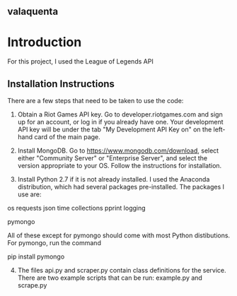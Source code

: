 ## valaquenta

# Introduction

For this project, I used the League of Legends API


## Installation Instructions

There are a few steps that need to be taken to use the code:

1) Obtain a Riot Games API key.  Go to developer.riotgames.com and sign up for an account, or log in if you already have one.  Your development API key will be under the tab "My Development API Key on" on the left-hand card of the main page.  

2) Install MongoDB.  Go to https://www.mongodb.com/download, select either "Community Server" or "Enterprise Server", and select the version appropriate to your OS.  Follow the instructions for installation.

3) Install Python 2.7 if it is not already installed.  I used the Anaconda distribution, which had several packages pre-installed.  The packages I use are:

os
requests
json
time
collections
pprint
logging

pymongo

All of these except for pymongo should come with most Python distibutions.  For pymongo, run the command 

pip install pymongo

4) The files api.py and scraper.py contain class definitions for the service.  There are two example scripts that can be run: example.py and scrape.py